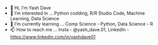 - 👋 Hi, I’m Yash Dave
- 👀 I’m interested in ... Python codding, R/R Studio Code, Machine Learning, Data Science
- 🌱 I’m currently learning ... Comp Science - Python, Data Science - R 
- 📫 How to reach me ... Insta - @yash_dave.01, LinkedIn - https://www.linkedin.com/in/yashdave01

<!---
YashDave0110/YashDave0110 is a ✨ special ✨ repository because its `README.md` (this file) appears on your GitHub profile.
You can click the Preview link to take a look at your changes.
--->
